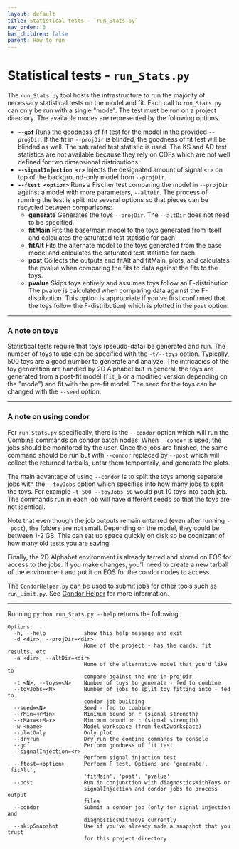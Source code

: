```yaml
---
layout: default
title: Statistical tests - `run_Stats.py`
nav_order: 3
has_children: false
parent: How to run
---
```


# Statistical tests - `run_Stats.py`

The `run_Stats.py` tool hosts the infrastructure to run the majority
of necessary statistical tests on the model and fit. Each call
to `run_Stats.py` can only be run with a single "mode". The test
must be run on a project directory.
The available modes are represented by the following options.

- **`--gof`** Runs the goodness of fit test for the model in the 
  provided `--projDir`. If the fit in `--projDir` is blinded, the 
  goodness of fit test will be blinded as well. The saturated test
  statistic is used. The KS and AD test statistics are not available
  because they rely on CDFs which are not well defined for two dimensional
  distributions.
- **`--signalInjection <r>`** Injects the designated amount of signal
  `<r>` on top of the background-only model from `--projDir`.
- **`--ftest <option>`** Runs a Fischer test comparing the model in `--projDir`
  against a model with more parameters, `--altDir`. The process of running
  the test is split into several options so that pieces can be recycled 
  between comparisons:
  - **generate** Generates the toys `--projDir`. The `--altDir` does not
    need to be specified.
  - **fitMain** Fits the base/main model to the toys generated from itself
    and calculates the saturated test statistic for each.
  - **fitAlt** Fits the alternate model to the toys generated from the 
    base model and calculates the saturated test statistic for each.
  - **post** Collects the outputs and fitAlt and fitMain, plots, and calculates the 
    pvalue when comparing the fits to data against the fits to the toys.
  - **pvalue** Skips toys entirely and assumes toys follow an F-distribution.
    The pvalue is calculated when comparing data against the F-distribution. 
    This option is appropriate if you've first confirmed that the toys follow the
    F-distribution) which is plotted in the `post` option. 

* * *
### A note on toys

Statistical tests require that toys (pseudo-data) be generated and run. 
The number of toys to use can be specified with the  `-t/--toys` option.
Typically, 500 toys are a good number to generate and analyze.
The intricacies of the toy generation are handled by 2D Alphabet but 
in general, the toys are generated from a post-fit model (`fit_b` or a 
modified version depending on the "mode") and fit with the pre-fit model.
The seed for the toys can be changed with the `--seed` option.

* * *
### A note on using condor

For `run_Stats.py` specifically, there is the `--condor` option which
will run the Combine commands on condor batch nodes. When `--condor` 
is used, the jobs should be monitored by the user. Once the jobs are
finished, the same command should be run but with `--condor` replaced
by `--post` which will collect the returned tarballs, untar them 
temporarily, and generate the plots. 

The main advantage of using `--condor` is to split the toys among separate
jobs with the `--toyJobs` option which specifies into how many jobs to split
the toys. For example `-t 500 --toyJobs 50` would put 10 toys into each job.
The commands run in each job will have different seeds so that the toys
are not identical.

Note that even though the job outputs remain untarred (even after running
`--post`), the folders are not small. Depending on the model, they could be
between 1-2 GB. This can eat up space quickly on disk so be cognizant of how
many old tests you are saving!

Finally, the 2D Alphabet environment is already tarred and stored on
EOS for access to the jobs. If you make changes, you'll need to create
a new tarball of the environment and put it on EOS for the condor nodes
to access.

The `CondorHelper.py` can be used to submit jobs for other tools such as 
`run_Limit.py`. See [Condor Helper](condorhelper) for more information.
* * *
Running `python run_Stats.py --help` returns the following:

```
Options:
  -h, --help            show this help message and exit
  -d <dir>, --projDir=<dir>
                        Home of the project - has the cards, fit results, etc
  -a <dir>, --altDir=<dir>
                        Home of the alternative model that you'd like to
                        compare against the one in projDir
  -t <N>, --toys=<N>    Number of toys to generate - fed to combine
  --toyJobs=<N>         Number of jobs to split toy fitting into - fed to
                        condor job building
  --seed=<N>            Seed - fed to combine
  --rMin=<rMin>         Minimum bound on r (signal strength)
  --rMax=<rMax>         Minimum bound on r (signal strength)
  -w <name>             Model workspace (from text2workspace)
  --plotOnly            Only plot
  --dryrun              Dry run the combine commands to console
  --gof                 Perform goodness of fit test
  --signalInjection=<r>
                        Perform signal injection test
  --ftest=<option>      Perform F test. Options are 'generate', 'fitAlt',
                        'fitMain', 'post', 'pvalue'
  --post                Run in conjunction with diagnosticsWithToys or
                        signalInjection and condor jobs to process output
                        files
  --condor              Submit a condor job (only for signal injection and
                        diagnosticsWithToys currently
  --skipSnapshot        Use if you've already made a snapshot that you trust
                        for this project directory
```
